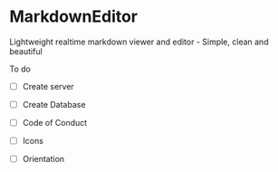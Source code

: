 # MarkdownEditor
 Lightweight realtime markdown viewer and editor - Simple, clean and beautiful

To do

- [ ] Create server
- [ ] Create Database
- [ ] Code of Conduct
- [ ] Icons
- [ ] Orientation

